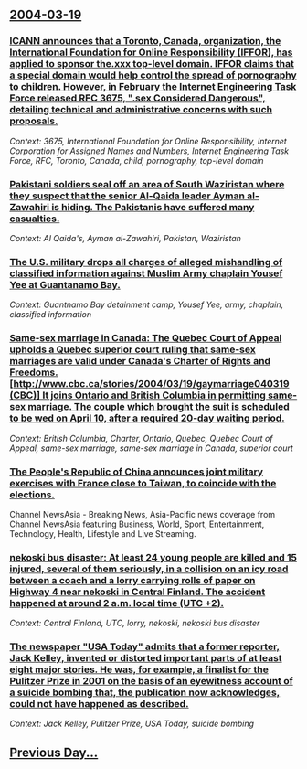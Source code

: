 ## [2004-03-19](/news/2004/03/19/index.md)

### [ ICANN announces that a Toronto, Canada, organization, the International Foundation for Online Responsibility (IFFOR), has applied to sponsor the.xxx top-level domain. IFFOR claims that a special domain would help control the spread of pornography to children. However, in February the Internet Engineering Task Force released RFC 3675, ".sex Considered Dangerous", detailing technical and administrative concerns with such proposals. ](/news/2004/03/19/icann-announces-that-a-toronto-canada-organization-the-international-foundation-for-online-responsibility-iffor-has-applied-to-sponso.md)
_Context: 3675, International Foundation for Online Responsibility, Internet Corporation for Assigned Names and Numbers, Internet Engineering Task Force, RFC, Toronto, Canada, child, pornography, top-level domain_

### [ Pakistani soldiers seal off an area of South Waziristan where they suspect that the senior Al-Qaida leader Ayman al-Zawahiri is hiding. The Pakistanis have suffered many casualties.](/news/2004/03/19/pakistani-soldiers-seal-off-an-area-of-south-waziristan-where-they-suspect-that-the-senior-al-qaida-leader-ayman-al-zawahiri-is-hiding-the.md)
_Context: Al Qaida's, Ayman al-Zawahiri, Pakistan, Waziristan_

### [ The U.S. military drops all charges of alleged mishandling of classified information against Muslim Army chaplain Yousef Yee at Guantanamo Bay.](/news/2004/03/19/the-u-s-military-drops-all-charges-of-alleged-mishandling-of-classified-information-against-muslim-army-chaplain-yousef-yee-at-guantanamo.md)
_Context: Guantnamo Bay detainment camp, Yousef Yee, army, chaplain, classified information_

### [ Same-sex marriage in Canada: The Quebec Court of Appeal upholds a Quebec superior court ruling that same-sex marriages are valid under Canada's Charter of Rights and Freedoms. [http://www.cbc.ca/stories/2004/03/19/gaymarriage040319 (CBC)] It joins Ontario and British Columbia in permitting same-sex marriage. The couple which brought the suit is scheduled to be wed on April 10, after a required 20-day waiting period.](/news/2004/03/19/same-sex-marriage-in-canada-the-quebec-court-of-appeal-upholds-a-quebec-superior-court-ruling-that-same-sex-marriages-are-valid-under-cana.md)
_Context: British Columbia, Charter, Ontario, Quebec, Quebec Court of Appeal, same-sex marriage, same-sex marriage in Canada, superior court_

### [ The People's Republic of China announces joint military exercises with France close to Taiwan, to coincide with the elections.](/news/2004/03/19/the-people-s-republic-of-china-announces-joint-military-exercises-with-france-close-to-taiwan-to-coincide-with-the-elections.md)
Channel NewsAsia - Breaking News, Asia-Pacific news coverage from Channel NewsAsia featuring Business, World, Sport, Entertainment, Technology, Health, Lifestyle and Live Streaming.

### [ nekoski bus disaster: At least 24 young people are killed and 15 injured, several of them seriously, in a collision on an icy road between a coach and a lorry carrying rolls of paper on Highway 4 near nekoski in Central Finland. The accident happened at around 2 a.m. local time (UTC +2). ](/news/2004/03/19/aanekoski-bus-disaster-at-least-24-young-people-are-killed-and-15-injured-several-of-them-seriously-in-a-collision-on-an-icy-road-betwee.md)
_Context: Central Finland, UTC, lorry, nekoski, nekoski bus disaster_

### [ The newspaper "USA Today" admits that a former reporter, Jack Kelley, invented or distorted important parts of at least eight major stories. He was, for example, a finalist for the Pulitzer Prize in 2001 on the basis of an eyewitness account of a suicide bombing that, the publication now acknowledges, could not have happened as described. ](/news/2004/03/19/the-newspaper-usa-today-admits-that-a-former-reporter-jack-kelley-invented-or-distorted-important-parts-of-at-least-eight-major-stories.md)
_Context: Jack Kelley, Pulitzer Prize, USA Today, suicide bombing_

## [Previous Day...](/news/2004/03/18/index.md)

